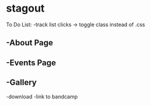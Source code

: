 stagout
=======

To Do List:
-track list clicks -> toggle class instead of .css

-About Page
  -
-Events Page
  -
-Gallery
  -
-download
  -link to bandcamp
